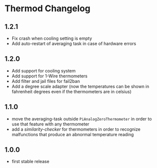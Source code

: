 # Thermod Changelog

## 1.2.1

  * Fix crash when cooling setting is empty
  * Add auto-restart of averaging task in case of hardware errors

## 1.2.0

  * Add support for cooling system
  * Add support for 1-Wire thermometers
  * Add filter and jail files for fail2ban
  * Add a degree scale adapter (now the temperatures can be shown in
    fahrenheit degrees even if the thermometers are in celsius)
 
## 1.1.0

  * move the averaging-task outside `PiAnalogZeroThermometer` in order to use
    that feature with any thermometer
  * add a *similarity-checker* for thermometers in order to recognize
    malfunctions that produce an abnormal temperature reading

## 1.0.0

  * first stable release

